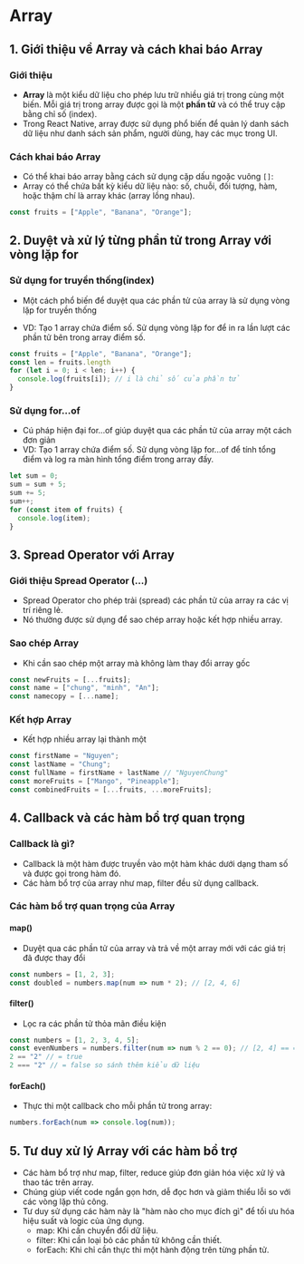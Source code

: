 # Array

## 1. Giới thiệu về Array và cách khai báo Array
### Giới thiệu
- **Array** là một kiểu dữ liệu cho phép lưu trữ nhiều giá trị trong cùng một biến. Mỗi giá trị trong array được gọi là một **phần tử** và có thể truy cập bằng chỉ số (index).
- Trong React Native, array được sử dụng phổ biến để quản lý danh sách dữ liệu như danh sách sản phẩm, người dùng, hay các mục trong UI.

### Cách khai báo Array
- Có thể khai báo array bằng cách sử dụng cặp dấu ngoặc vuông `[]`:
- Array có thể chứa bất kỳ kiểu dữ liệu nào: số, chuỗi, đối tượng, hàm, hoặc thậm chí là array khác (array lồng nhau).
  
```javascript
const fruits = ["Apple", "Banana", "Orange"];
```

## 2. Duyệt và xử lý từng phần tử trong Array với vòng lặp for
### Sử dụng for truyền thống(index)
- Một cách phổ biến để duyệt qua các phần tử của array là sử dụng vòng lặp for truyền thống

- VD: Tạo 1 array chứa điểm số. Sử dụng vòng lặp for để in ra lần lượt các phần tử bên trong array điểm số.
```javascript
const fruits = ["Apple", "Banana", "Orange"];
const len = fruits.length
for (let i = 0; i < len; i++) { 
  console.log(fruits[i]); // i là chỉ số của phần tử
}
```

### Sử dụng for...of
- Cú pháp hiện đại for...of giúp duyệt qua các phần tử của array một cách đơn giản
- VD: Tạo 1 array chứa điểm số. Sử dụng vòng lặp for...of để tính tổng điểm và log ra màn hình tổng điểm trong array đấy.
```javascript
let sum = 0;
sum = sum + 5;
sum += 5;
sum++;
for (const item of fruits) {
  console.log(item);
}
```

## 3. Spread Operator với Array
### Giới thiệu Spread Operator (...)
- Spread Operator cho phép trải (spread) các phần tử của array ra các vị trí riêng lẻ.
- Nó thường được sử dụng để sao chép array hoặc kết hợp nhiều array.

### Sao chép Array
- Khi cần sao chép một array mà không làm thay đổi array gốc
```javascript
const newFruits = [...fruits];
const name = ["chung", "minh", "An"];
const namecopy = [...name];
```


### Kết hợp Array
- Kết hợp nhiều array lại thành một
```javascript
const firstName = "Nguyen";
const lastName = "Chung";
const fullName = firstName + lastName // "NguyenChung"
const moreFruits = ["Mango", "Pineapple"];
const combinedFruits = [...fruits, ...moreFruits]; 
```


## 4. Callback và các hàm bổ trợ quan trọng
### Callback là gì?
- Callback là một hàm được truyền vào một hàm khác dưới dạng tham số và được gọi trong hàm đó.
- Các hàm bổ trợ của array như map, filter đều sử dụng callback.

### Các hàm bổ trợ quan trọng của Array
#### map()
- Duyệt qua các phần tử của array và trả về một array mới với các giá trị đã được thay đổi
```javascript
const numbers = [1, 2, 3];
const doubled = numbers.map(num => num * 2); // [2, 4, 6]
```

#### filter()
- Lọc ra các phần tử thỏa mãn điều kiện
```javascript
const numbers = [1, 2, 3, 4, 5];
const evenNumbers = numbers.filter(num => num % 2 == 0); // [2, 4] == ===
2 == "2" // = true
2 === "2" // = false so sánh thêm kiểu dữ liệu
```

#### forEach()
- Thực thi một callback cho mỗi phần tử trong array:
```javascript
numbers.forEach(num => console.log(num));
```

## 5. Tư duy xử lý Array với các hàm bổ trợ
- Các hàm bổ trợ như map, filter, reduce giúp đơn giản hóa việc xử lý và thao tác trên array.
- Chúng giúp viết code ngắn gọn hơn, dễ đọc hơn và giảm thiểu lỗi so với các vòng lặp thủ công.
- Tư duy sử dụng các hàm này là "hàm nào cho mục đích gì" để tối ưu hóa hiệu suất và logic của ứng dụng. 
    + map: Khi cần chuyển đổi dữ liệu.
    + filter: Khi cần loại bỏ các phần tử không cần thiết.
    + forEach: Khi chỉ cần thực thi một hành động trên từng phần tử.